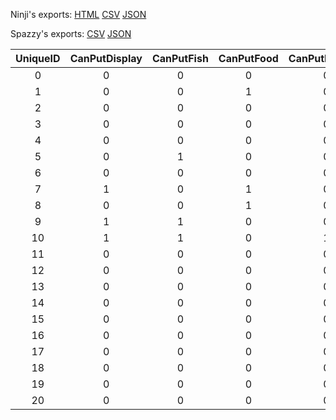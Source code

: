 Ninji's exports: [HTML](https://wuffs.org/acnh/bcsv_140/html/ItemNpcRoomReplaceCategory.html) [CSV](https://wuffs.org/acnh/bcsv_140/csv/ItemNpcRoomReplaceCategory.csv) [JSON](https://wuffs.org/acnh/bcsv_140/json/ItemNpcRoomReplaceCategory.json)

Spazzy's exports: [CSV](https://github.com/McSpazzy/acnh-csv/blob/master/ItemNpcRoomReplaceCategory.csv) [JSON](https://github.com/McSpazzy/acnh-json/blob/master/ItemNpcRoomReplaceCategory.json)

| UniqueID | CanPutDisplay | CanPutFish | CanPutFood | CanPutForBase | CanPutInsect | CanPutKitchen | CanPutUtility | CanPutWorkStuff | Label |
|:--:|:--:|:--:|:--:|:--:|:--:|:--:|:--:|:--:|:--:|
| 0 | 0 | 0 | 0 | 0 | 0 | 0 | 0 | 0 | 'None' | 
| 1 | 0 | 0 | 1 | 0 | 0 | 1 | 0 | 0 | 'Kitchen' | 
| 2 | 0 | 0 | 0 | 0 | 0 | 0 | 0 | 0 | 'Display' | 
| 3 | 0 | 0 | 0 | 0 | 0 | 0 | 0 | 0 | 'Food' | 
| 4 | 0 | 0 | 0 | 0 | 1 | 0 | 0 | 0 | 'Insect' | 
| 5 | 0 | 1 | 0 | 0 | 0 | 0 | 0 | 0 | 'Fish' | 
| 6 | 0 | 0 | 0 | 0 | 0 | 0 | 0 | 0 | 'WorkStuff' | 
| 7 | 1 | 0 | 1 | 0 | 0 | 0 | 0 | 1 | 'Base_Desk' | 
| 8 | 0 | 0 | 1 | 0 | 0 | 0 | 0 | 1 | 'Base_Table' | 
| 9 | 1 | 1 | 0 | 0 | 1 | 0 | 0 | 0 | 'Base_Display' | 
| 10 | 1 | 1 | 0 | 1 | 1 | 0 | 1 | 0 | 'Base_Sp' | 
| 11 | 0 | 0 | 0 | 0 | 0 | 0 | 0 | 0 | 'Base_Disable' | 
| 12 | 0 | 0 | 0 | 0 | 0 | 0 | 1 | 0 | 'Utility' | 
| 13 | 0 | 0 | 0 | 0 | 0 | 0 | 0 | 0 | 'Item_ForBase' | 
| 14 | 0 | 0 | 0 | 0 | 0 | 0 | 0 | 0 | 'Bed' | 
| 15 | 0 | 0 | 0 | 0 | 0 | 0 | 0 | 0 | 'Chair' | 
| 16 | 0 | 0 | 0 | 0 | 0 | 0 | 0 | 0 | 'Cushion' | 
| 17 | 0 | 0 | 0 | 0 | 0 | 0 | 1 | 0 | 'Closet' | 
| 18 | 0 | 0 | 0 | 0 | 0 | 0 | 0 | 0 | 'MusicalInstrument' | 
| 19 | 0 | 0 | 0 | 0 | 0 | 0 | 0 | 0 | 'DIYworkbench' | 
| 20 | 0 | 0 | 0 | 0 | 0 | 0 | 0 | 0 | 'Fixed' | 
